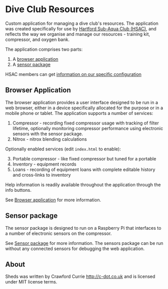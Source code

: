 # Dive Club Resources

Custom application for managing a dive club's resources. The application was
created specifically for use by
[Hartford Sub-Aqua Club (HSAC)](http://hartfordscuba.co.uk), and reflects
the way we organise and manage our resources - training kit, compressor, and oxygen bank.

The application comprises two parts:
1. A [browser application](app/README.md)
3. A [sensor package](sensors/README.md)

HSAC members can get [information on our specific configuration](https://docs.google.com/document/d/13a0xBhF8_AJsvffOMFLHleUT0XIu8TSBcTyFuffQ9EQ)

## Browser Application

The browser application provides a user interface designed to be run in a web
browser, either in a device specifically allocated for the purpose or in
a mobile phone or tablet. The application supports a number of services:

1. Compressor - recording fixed compressor usage with tracking of filter lifetime, optionally monitoring compressor performance using electronic sensors with the sensor package.
2. Nitrox - nitrox blending calculations

Optionally enabled services (edit `index.html` to enable):

3. Portable compressor - like fixed compressor but tuned for a portable
4. Inventory - equipment records
5. Loans - recording of equipment loans with complete editable history
and cross-links to inventory

Help information is readily available throughout the application through the
info buttons.

See [Browser application](app/README.md) for more information.

## Sensor package

The sensor package is designed to run on a Raspberry Pi that interfaces to a number
of electronic sensors on the compressor.

See [Sensor package](sensors/README.md) for more information. The sensors package
can be run without any connected sensors for debugging the web application.

## About
Sheds was written by Crawford Currie http://c-dot.co.uk and is licensed
under MIT license terms.
